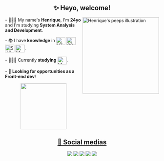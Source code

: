 <div align="center">
  
  ## ✨ Heyo, welcome!
  
</div>

<img src="https://assets.website-files.com/5e51c674258ffe10d286d30a/5e535a83d3992372c25556b9_peep-76.svg" min-width="300px" max-width="300px" width="250px" align="right" alt="Henrique's peeps illustration" />

<p align="left">
  - 🙋🏾‍♂️ My name's <strong>Henrique</strong>, I'm <strong>24yo</strong> and I'm studying <strong>System Analysis and Development</strong>.
</p>

<p align="left">
  - 📚 I have <strong>knowledge</strong> in
      <img align="center" alt="HTML" height="25" width="30" src="https://cdn.jsdelivr.net/gh/devicons/devicon/icons/html5/html5-plain-wordmark.svg"/>
      <img align="center" alt="CSS" height="25" width="30" src="https://cdn.jsdelivr.net/gh/devicons/devicon/icons/css3/css3-plain-wordmark.svg" />
      <img align="center" alt="SASS" height="25" width="30" src="https://cdn.jsdelivr.net/gh/devicons/devicon/icons/sass/sass-original.svg" />
      <img align="center" alt="MySQL" height="25" width="30" src="https://cdn.jsdelivr.net/gh/devicons/devicon/icons/mysql/mysql-plain.svg" />.
</p>

<p align="left">
  - 👨🏾‍💻 Currently <strong>studying</strong> <img align="center" alt="MySQL" height="25" width="30" src="https://cdn.jsdelivr.net/gh/devicons/devicon/icons/javascript/javascript-plain.svg" />.
</p>

<p align="left">
  - 🔎 <strong>Looking for opportunities as a Front-end dev</strong>!
</p>
  
<div align="center">
  <a href="https://github.com/dxthko">
  <img height="150em" src="https://github-readme-stats.vercel.app/api/top-langs/?username=dxthko&layout=compact&langs_count=7&theme=dracula"/>
</div>

<div align="center">
  
  ## 🔗 Social medias
  
</div>

<div align="center">
  <a href="https://www.linkedin.com/in/hsp/" target="_blank" alt="Meu Linkedin"> <img src="https://img.shields.io/badge/LinkedIn-673ab7?style=for-the-badge&logo=linkedin&logoColor=white" /></a>
  <a href="https://twitter.com/dxthko" target="_blank" alt="Meu Twitter"> <img src="https://img.shields.io/badge/Twitter-522e92?style=for-the-badge&logo=twitter&logoColor=white" /></a>
  <a href="https://www.instagram.com/irythill/" target="_blank" alt="Meu Instagram"> <img src="https://img.shields.io/badge/Instagram-3e236e?style=for-the-badge&logo=instagram&logoColor=white"></a>
  <a href="https://www.facebook.com/eswyr" target="_blank" alt="Meu Facebook"> <img src="https://img.shields.io/badge/Facebook-522e92?style=for-the-badge&logo=facebook&logoColor=white"></a>
  <a href="mailto:h.sp97@hotmail.com" target="_blank" alt="Meu E-mail"> <img src="https://img.shields.io/badge/Microsoft_Outlook-673ab7?style=for-the-badge&logo=microsoft-outlook&logoColor=white"></a>
</div>

